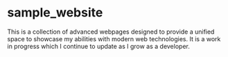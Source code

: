 # sample_website
This is a collection of advanced webpages designed to provide a unified space to showcase my abilities with modern web technologies. It is a work in progress which I continue to update as I grow as a developer.

